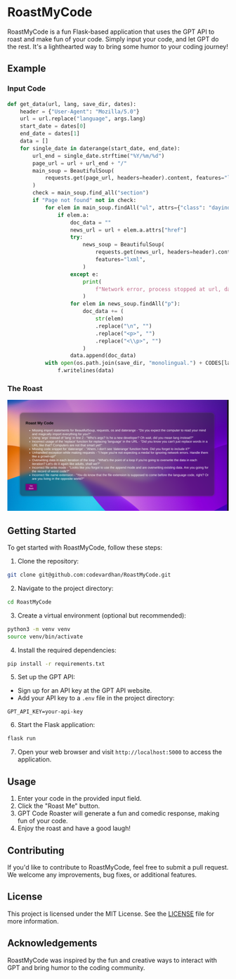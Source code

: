 # RoastMyCode

RoastMyCode is a fun Flask-based application that uses the GPT API to roast and make fun of your code. Simply input your code, and let GPT do the rest. It's a lighthearted way to bring some humor to your coding journey!

## Example

### Input Code

```python
def get_data(url, lang, save_dir, dates):
    header = {"User-Agent": "Mozilla/5.0"}
    url = url.replace("language", args.lang)
    start_date = dates[0]
    end_date = dates[1]
    data = []
    for single_date in daterange(start_date, end_date):
        url_end = single_date.strftime("%Y/%m/%d")
        page_url = url + url_end + "/"
        main_soup = BeautifulSoup(
            requests.get(page_url, headers=header).content, features="lxml"
        )
        check = main_soup.find_all("section")
        if "Page not found" not in check:
            for elem in main_soup.findAll("ul", attrs={"class": "dayindexTitles"}):
                if elem.a:
                    doc_data = ""
                    news_url = url + elem.a.attrs["href"]
                    try:
                        news_soup = BeautifulSoup(
                            requests.get(news_url, headers=header).content,
                            features="lxml",
                        )
                    except e:
                        print(
                            f"Network error, process stopped at url, date: {news_url}, {single_date}"
                        )
                    for elem in news_soup.findAll("p"):
                        doc_data += (
                            str(elem)
                            .replace("\n", "")
                            .replace("<p>", "")
                            .replace("<\\p>", "")
                        )
                    data.append(doc_data)
            with open(os.path.join(save_dir, "monolingual.") + CODES[lang], "w") as f:
                f.writelines(data)
```

### The Roast

![Image of the website](demo.png)

## Getting Started

To get started with RoastMyCode, follow these steps:

1. Clone the repository:

```bash
git clone git@github.com:codevardhan/RoastMyCode.git
```

2. Navigate to the project directory:

```bash
cd RoastMyCode
```

3. Create a virtual environment (optional but recommended):

```bash
python3 -m venv venv
source venv/bin/activate
```

4. Install the required dependencies:

```bash
pip install -r requirements.txt
```

5. Set up the GPT API:

- Sign up for an API key at the GPT API website.
- Add your API key to a `.env` file in the project directory:

```
GPT_API_KEY=your-api-key
```

6. Start the Flask application:
```bash
flask run
```

7. Open your web browser and visit `http://localhost:5000` to access the application.

## Usage

1. Enter your code in the provided input field.
2. Click the "Roast Me" button.
3. GPT Code Roaster will generate a fun and comedic response, making fun of your code.
4. Enjoy the roast and have a good laugh!

## Contributing

If you'd like to contribute to RoastMyCode, feel free to submit a pull request. We welcome any improvements, bug fixes, or additional features.

## License

This project is licensed under the MIT License. See the [LICENSE](LICENSE) file for more information.

## Acknowledgements

RoastMyCode was inspired by the fun and creative ways to interact with GPT and bring humor to the coding community.

